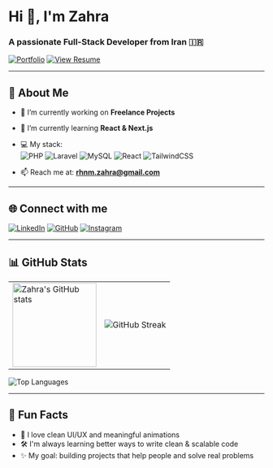 # Hi 👋, I'm Zahra
### A passionate Full-Stack Developer from Iran 🇮🇷

[![Portfolio](https://img.shields.io/badge/My_Website-zrahnama.ir-%239F7AEA?style=flat&logo=globe&logoColor=white)](https://zrahnama.ir)
[![View Resume](https://img.shields.io/badge/📄_View_Resume-PDF-blueviolet)](https://github.com/rahnamazahra/resume/blob/main/Resume.pdf)

---

## 🚀 About Me

- 🔭 I’m currently working on **Freelance Projects**
- 🌱 I’m currently learning **React & Next.js**
- 💻 My stack:  
  ![PHP](https://img.shields.io/badge/PHP-777BB4?style=flat&logo=php&logoColor=white) 
  ![Laravel](https://img.shields.io/badge/Laravel-E74430?style=flat&logo=laravel&logoColor=white)
  ![MySQL](https://img.shields.io/badge/MySQL-005C84?style=flat&logo=mysql&logoColor=white)
  ![React](https://img.shields.io/badge/React-20232a?style=flat&logo=react&logoColor=61dafb)
  ![TailwindCSS](https://img.shields.io/badge/TailwindCSS-06B6D4?style=flat&logo=tailwindcss&logoColor=white)

- 📫 Reach me at: **rhnm.zahra@gmail.com**

---

## 🌐 Connect with me

[![LinkedIn](https://img.shields.io/badge/LinkedIn-%230077B5?style=flat&logo=linkedin&logoColor=white)](https://linkedin.com/in/zahrarahnama) 
[![GitHub](https://img.shields.io/badge/GitHub-%23181717?style=flat&logo=github&logoColor=white)](https://github.com/rahnamazahra)
[![Instagram](https://img.shields.io/badge/Instagram-%23E4405F?style=flat&logo=instagram&logoColor=white)](https://instagram.com/zrahnama.ir)

---

## 📊 GitHub Stats

<table>
  <tr>
    <td>
      <img src="https://github-readme-stats.vercel.app/api?username=rahnamazahra&show_icons=true&theme=radical" alt="Zahra's GitHub stats" height="165"/>
    </td>
    <td>
      <img src="https://github-readme-streak-stats.herokuapp.com/?user=rahnamazahra&theme=radical&hide_border=true" alt="GitHub Streak"/>
    </td>
  </tr>
</table>

<img src="https://github-readme-stats.vercel.app/api/top-langs/?username=rahnamazahra&theme=radical&layout=compact&hide_border=true" alt="Top Languages" />

---

## 🧠 Fun Facts

- 🎨 I love clean UI/UX and meaningful animations  
- 🛠 I'm always learning better ways to write clean & scalable code  
- ✨ My goal: building projects that help people and solve real problems  
